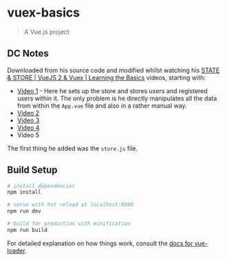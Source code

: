 # vuex-basics

> A Vue.js project

## DC Notes

Downloaded from his source code and modified whilst watching his [STATE & STORE | VueJS 2 & Vuex | Learning the Basics](https://www.youtube.com/watch?v=2CSr2vBApSI) videos, starting with:

- [Video 1](https://www.youtube.com/watch?v=2CSr2vBApSI) - Here he sets up the store and stores users and registered users within it. The only problem is he directly manipulates all the data from within the `App.vue` file and also in a rather manual way.
- [Video 2](https://www.youtube.com/watch?v=iw1eajzWQAM)
- [Video 3](https://www.youtube.com/watch?v=dkFWOsKrPAI)
- [Video 4](https://www.youtube.com/watch?v=kRI4YLMjgHQ&index=4&list=PL55RiY5tL51pT0DNJraU93FhMzhXxtDAo)
- Video 5

The first thing he added was the `store.js` file.

## Build Setup

``` bash
# install dependencies
npm install

# serve with hot reload at localhost:8080
npm run dev

# build for production with minification
npm run build
```

For detailed explanation on how things work, consult the [docs for vue-loader](http://vuejs.github.io/vue-loader).

